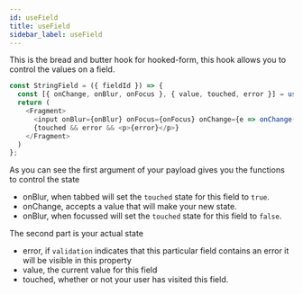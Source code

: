 ```yaml
---
id: useField
title: useField
sidebar_label: useField
---
```


This is the bread and butter hook for hooked-form, this hook allows you to
control the values on a field.

```js
const StringField = ({ fieldId }) => {
  const [{ onChange, onBlur, onFocus }, { value, touched, error }] = useField(fieldId);
  return (
    <Fragment>
      <input onBlur={onBlur} onFocus={onFocus} onChange={e => onChange(e.target.value)} value={value} />
      {touched && error && <p>{error}</p>}
    </Fragment>
  )
};
```

As you can see the first argument of your payload gives you the functions to control the state

- onBlur, when tabbed will set the `touched` state for this field to `true`.
- onChange, accepts a value that will make your new state.
- onBlur, when focussed will set the `touched` state for this field to `false`.

The second part is your actual state

- error, if `validation` indicates that this particular field contains an error it will be visible in this property
- value, the current value for this field
- touched, whether or not your user has visited this field.
